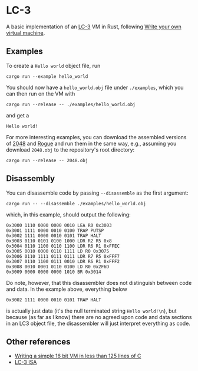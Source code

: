# LC-3

A basic implementation of an [LC-3](https://en.wikipedia.org/wiki/Little_Computer_3) VM in Rust, following [Write your own virtual machine](https://justinmeiners.github.io/lc3-vm).

## Examples

To create a `Hello world` object file, run

```
cargo run --example hello_world
```
You should now have a `hello_world.obj` file under `./examples`, which you can then run on the VM with

```
cargo run --release -- ./examples/hello_world.obj
```

and get a

```
Hello world!
```

For more interesting examples, you can download the assembled versions of [2048](https://justinmeiners.github.io/lc3-vm/supplies/2048.obj) and [Rogue](https://justinmeiners.github.io/lc3-vm/supplies/rogue.obj) and run them in the same way, e.g., assuming you download `2048.obj` to the repository's root directory:

```
cargo run --release -- 2048.obj
```

## Disassembly

You can disassemble code by passing `--disassemble` as the first argument:

```
cargo run -- --disassemble ./examples/hello_world.obj
```

which, in this example, should output the following:

```
0x3000 1110 0000 0000 0010 LEA R0 0x3003
0x3001 1111 0000 0010 0100 TRAP PUTSP
0x3002 1111 0000 0010 0101 TRAP HALT
0x3003 0110 0101 0100 1000 LDR R2 R5 0x8
0x3004 0110 1100 0110 1100 LDR R6 R1 0xFFEC
0x3005 0010 0000 0110 1111 LD R0 0x3075
0x3006 0110 1111 0111 0111 LDR R7 R5 0xFFF7
0x3007 0110 1100 0111 0010 LDR R6 R1 0xFFF2
0x3008 0010 0001 0110 0100 LD R0 0x2F6D
0x3009 0000 0000 0000 1010 BR 0x3014
```

Do note, however, that this disassembler does not distinguish between code and data. In the example above, everything below
```
0x3002 1111 0000 0010 0101 TRAP HALT
```
is actually just data (it's the null terminated string `Hello world!\n`), but because (as far as I know) there are no agreed upon code and data sections in an LC3 object file, the disassembler will just interpret everything as code.

## Other references

- [Writing a simple 16 bit VM in less than 125 lines of C](https://www.andreinc.net/2021/12/01/writing-a-simple-vm-in-less-than-125-lines-of-c)
- [LC-3 ISA](https://justinmeiners.github.io/lc3-vm/supplies/lc3-isa.pdf)
